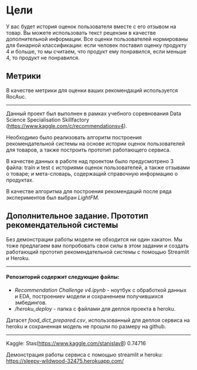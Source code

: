 # Цели
У вас будет история оценок пользователя вместе с его отзывом на товар. Вы можете использовать текст рецензии в качестве дополнительной информации.
Все оценки пользователей нормированы для бинарной классификации: если человек поставил оценку продукту 4 и больше, то мы считаем,
что продукт ему понравился, если меньше 4, то продукт не понравился.
## Метрики
В качестве метрики для оценки ваших рекомендаций используется RocAuc.
______________________________________________________
Данный проект был выполнен в рамках учебного соревнования Data Science Specialisation Skillfactory (https://www.kaggle.com/c/recommendationsv4).

Необходимо было реализовать алгоритм построения рекомендательной системы на основе истории оценок пользователей для товаров, а также построить прототип работающего сервиса.

В качестве данных в работе над проектом было предусмотрено 3 файла: train и test с историями оценок пользователей, а также отзывами о товаре; и мета-словарь, содержащий справочную информацию о продуктах.

В качестве алгоритма для построения рекомендаций после ряда экспериментов был выбран *LightFM.*

## Дополнительное задание. Прототип рекомендательной системы

Без демонстрации работы модели не обходится ни один хакатон. Мы тоже предлагаем вам попробовать свои силы в этом задании и создать работающий прототип рекомендательной системы c помощью Streamlit и Heroku. 
____________________________________
#### Репозиторий содержит следующие файлы:
 - *Recommendation Challenge v4.ipynb* - ноутбук с обработкой данных и EDA, построениеv модели и сохранением получившихся эмбедингов.
 - */heroku_deploy* - папка с файлами для деплоя проекта в heroku.

Датасет *food_dict_prepared.csv*, использованный для деплоя сервиса на heroku и сохраненная модель не прошли по размеру на github.
__________________________________
Kaggle:
Stas(https://www.kaggle.com/stanislav8) 0.74716

Демонстрация работы сервиса с помощью streamlit и heroku: https://sleepy-wildwood-32475.herokuapp.com/
